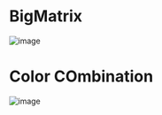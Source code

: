 # BigMatrix  
![image](https://github.com/AyeshaIrshad1337/BigMatrix/assets/104616632/487b80b6-ec68-4627-b649-6277ec9ecedb)  
  
# Color COmbination  
![image](https://github.com/AyeshaIrshad1337/BigMatrix/assets/104616632/bd6be8f5-ca9e-4bb6-aa65-5233f052a647)
